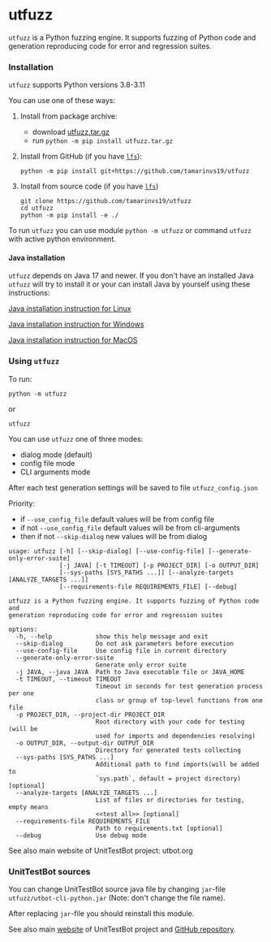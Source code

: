 # utfuzz

`utfuzz` is a Python fuzzing engine. It supports fuzzing of Python code and generation reproducing code for error and regression suites.

### Installation

`utfuzz` supports Python versions 3.8-3.11

You can use one of these ways:
1. Install from package archive:
    - download [utfuzz.tar.gz](https://github.com/tamarinvs19/utfuzz/raw/master/utfuzz_build/utfuzz.tar.gz?download=)
    - run
      `
      python -m pip install utfuzz.tar.gz
      `

2. Install from GitHub (if you have [`lfs`](https://docs.github.com/en/repositories/working-with-files/managing-large-files/about-git-large-file-storage)):
    ```shell
    python -m pip install git+https://github.com/tamarinvs19/utfuzz
    ```
3. Install from source code (if you have [`lfs`](https://docs.github.com/en/repositories/working-with-files/managing-large-files/about-git-large-file-storage))
    ```shell
    git clone https://github.com/tamarinvs19/utfuzz
    cd utfuzz
    python -m pip install -e ./
    ```

To run `utfuzz` you can use module `python -m utfuzz` or command `utfuzz` with active python environment.

#### Java installation

`utfuzz` depends on Java 17 and newer. If you don't have an installed Java `utfuzz` will try to install it or your can install Java by yourself using these instructions:

[Java installation instruction for Linux](https://docs.oracle.com/en/java/javase/17/install/installation-jdk-linux-platforms.html)

[Java installation instruction for Windows](https://docs.oracle.com/en/java/javase/17/install/installation-jdk-microsoft-windows-platforms.html)

[Java installation instruction for MacOS](https://docs.oracle.com/en/java/javase/17/install/installation-jdk-macos.html)

### Using `utfuzz`

To run:
```shell
python -m utfuzz
```
or
```shell
utfuzz
```

You can use `utfuzz` one of three modes:
* dialog mode (default)
* config file mode
* CLI arguments mode

After each test generation settings will be saved to file `utfuzz_config.json`

Priority:
* if `--use_config_file` default values will be from config file
* if not `--use_config_file` default values will be from cli-arguments
* then if not `--skip-dialog` new values will be from dialog

```
usage: utfuzz [-h] [--skip-dialog] [--use-config-file] [--generate-only-error-suite]
              [-j JAVA] [-t TIMEOUT] [-p PROJECT_DIR] [-o OUTPUT_DIR]
              [--sys-paths [SYS_PATHS ...]] [--analyze-targets [ANALYZE_TARGETS ...]]
              [--requirements-file REQUIREMENTS_FILE] [--debug]

utfuzz is a Python fuzzing engine. It supports fuzzing of Python code and
generation reproducing code for error and regression suites

options:
  -h, --help            show this help message and exit
  --skip-dialog         Do not ask parameters before execution
  --use-config-file     Use config file in current directory
  --generate-only-error-suite
                        Generate only error suite
  -j JAVA, --java JAVA  Path to Java executable file or JAVA_HOME
  -t TIMEOUT, --timeout TIMEOUT
                        Timeout in seconds for test generation process per one
                        class or group of top-level functions from one file
  -p PROJECT_DIR, --project-dir PROJECT_DIR
                        Root directory with your code for testing (will be
                        used for imports and dependencies resolving)
  -o OUTPUT_DIR, --output-dir OUTPUT_DIR
                        Directory for generated tests collecting
  --sys-paths [SYS_PATHS ...]
                        Additional path to find imports(will be added to
                        `sys.path`, default = project directory) [optional]
  --analyze-targets [ANALYZE_TARGETS ...]
                        List of files or directories for testing, empty means
                        <<test all>> [optional]
  --requirements-file REQUIREMENTS_FILE
                        Path to requirements.txt [optional]
  --debug               Use debug mode
```

See also main website of UnitTestBot project: utbot.org

### UnitTestBot sources
You can change UnitTestBot source java file by changing `jar`-file `utfuzz/utbot-cli-python.jar` (Note: don't change the file name).

After replacing `jar`-file you should reinstall this module.


See also main [website](https://utbot.org) of UnitTestBot project and [GitHub repository](github.com/UnitTestBot/UTBotJava).

